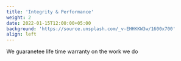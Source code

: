 ```yaml
---
title: 'Integrity & Performance'
weight: 2
date: 2022-01-15T12:00:00+05:00
background: 'https://source.unsplash.com/_v-EHHKKW3w/1600x700'
align: left
---
```


We guaranetee life time warranty on the work we do